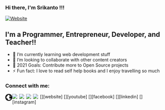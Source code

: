 ### Hi there, I'm Srikanto !!!
[![Website](https://srikanto.me)](https://srikanto.me)

## I'm a Programmer, Entrepreneur, Developer, and Teacher!!

- 🌱 I’m currently learning web development stuff
- 👯 I’m looking to collaborate with other content creators
- 🥅 2021 Goals: Contribute more to Open Source projects
- ⚡ Fun fact: I love to read self help books and I enjoy travelling so much

### Connect with me:

[<img align="left"  width="22px" src="https://raw.githubusercontent.com/iconic/open-iconic/master/svg/globe.svg" />][website]
[<img align="left"  width="22px" src="https://cdn.jsdelivr.net/npm/simple-icons@v3/icons/youtube.svg" />][youtube]
[<img align="left"  width="22px" src="https://cdn.jsdelivr.net/npm/simple-icons@v3/icons/twitter.svg" />][facebook]
[<img align="left"  width="22px" src="https://cdn.jsdelivr.net/npm/simple-icons@v3/icons/linkedin.svg" />][linkedin]
[<img align="left"  width="22px" src="https://cdn.jsdelivr.net/npm/simple-icons@v3/icons/instagram.svg" />][instagram]

